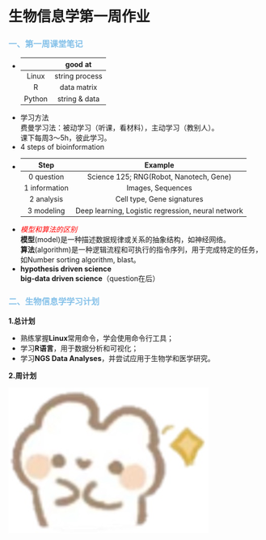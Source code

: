# 生物信息学第一周作业
### <span style="color: #85C1E9;">一、第一周课堂笔记</span>
  * |      |good at       |
    |:----:|:------------:|
    |Linux |string process|
    |R     |data matrix   |
    |Python|string & data |
  * 学习方法<br>
    费曼学习法：被动学习（听课，看材料），主动学习（教别人）。<br>
    课下每周3～5h，彼此学习。<br>
  * 4 steps of bioinformation
  * | Step          | Example                                            |
    |:-------------:|:--------------------------------------------------:|
    | 0 question    | Science 125; RNG(Robot, Nanotech, Gene)            |
    | 1 information | Images, Sequences                                  |
    | 2 analysis    | Cell type, Gene signatures                         |
    | 3 modeling    | Deep learning, Logistic regression, neural network |
  * *<span style="color: red;">模型和算法的区别</span><br>*
    **模型**(model)是一种描述数据规律或关系的抽象结构，如神经网络。<br>
    **算法**(algorithm)是一种逻辑流程和可执行的指令序列，用于完成特定的任务，如Number sorting algorithm, blast。<br>
  * **hypothesis driven science**<br>
    **big-data driven science**（question在后）<br>
###  <span style="color: #85C1E9;">二、生物信息学学习计划</span>
**1.总计划**
  * 熟练掌握**Linux**常用命令，学会使用命令行工具；
  * 学习**R语言**，用于数据分析和可视化；
  * 学习**NGS Data Analyses**，并尝试应用于生物学和医学研究。

**2.周计划**  
   
![可爱兔子](https://github.com/Joyee001/2025bioinfo/raw/main/images/兔子笑.jpg)
